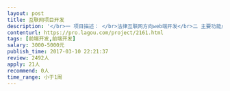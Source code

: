 ```yaml
---                
layout: post       
title: 互联网项目开发           
description: '</br>一 项目描述： </br>法律互联网方向web端开发</br>二 主要功能点</br>１　ＵＩ已设计好相关页面</br>２　提供设计好的ＰＤＦ格式图片（包含若干效果）</br>３　根据提供的图片，给出Ｈ５＋ｃｓｓ＋ｊｓ格式静态网站</br> 4 主要功能点为合同列表，合同展示，合同管理</br>三 人员要求</br> 1 精通H5 css（完成页面若干效果），熟练使用js。 </br> 2 良好沟通能力和契约精神</br>'     
contenturl: https://pro.lagou.com/project/2161.html      
tags: [前端开发,前端开发]            
salary: 3000-5000元          
publish_time: 2017-03-10 22:21:37         
review: 2492人                   
apply: 21人                   
recommend: 0人                   
time_range: 小于1周              
---                 
```

